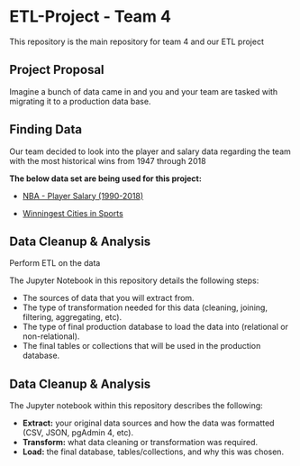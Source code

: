 # ETL-Project - Team 4
This repository is the main repository for team 4 and our ETL project

## Project Proposal

Imagine a bunch of data came in and you and your team are tasked with migrating it to a production data base.

## Finding Data

Our team decided to look into the player and salary data regarding the team with the most historical wins from 1947 through 2018

**The below data set are being used for this project:**

- [NBA - Player Salary (1990-2018)](https://www.kaggle.com/whitefero/nba-player-salary-19902017 "NBA - Player Salary (1990-2018)")

- [Winningest Cities in Sports](https://data.world/the-pudding/winningest-cities-in-sports "Winningest Cities in Sports")

## Data Cleanup & Analysis

Perform ETL on the data

The Jupyter Notebook in this repository details the following steps:

- The sources of data that you will extract from.
- The type of transformation needed for this data (cleaning, joining, filtering, aggregating, etc).
- The type of final production database to load the data into (relational or non-relational).
- The final tables or collections that will be used in the production database.

## Data Cleanup & Analysis

The Jupyter notebook within this repository describes the following:

- **Extract:** your original data sources and how the data was formatted (CSV, JSON, pgAdmin 4, etc).
- **Transform:** what data cleaning or transformation was required.
- **Load:** the final database, tables/collections, and why this was chosen.



